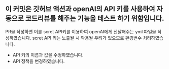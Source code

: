 ## 이 커밋은 깃허브 액션과 openAI의 API 키를 사용하여 자동으로 코드리뷰를 해주는 기능을 테스트 하기 위함입니다.

PR을 작성하면 이를 scret API키를 이용하여 openAI에게 전달해주는 yml 파일을 작성하였습니다.
scret API 키는 노출될 시 악용될 우려가 있으므로 환경변수 처리하였습니다.

- API 키의 이름과 값을 수정하였습니다.
- API 정책을 변경하였습니다.
